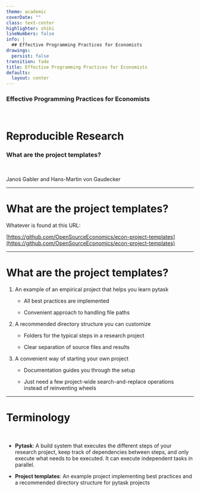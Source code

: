 ```yaml
---
theme: academic
coverDate: ""
class: text-center
highlighter: shiki
lineNumbers: false
info: |
  ## Effective Programming Practices for Economists
drawings:
  persist: false
transition: fade
title: Effective Programming Practices for Economists
defaults:
  layout: center
---
```


### Effective Programming Practices for Economists

<br>

# Reproducible Research


### What are the project templates?

<br>


Janoś Gabler and Hans-Martin von Gaudecker

---

# What are the project templates?

Whatever is found at this URL:

[https://github.com/OpenSourceEconomics/econ-project-templates](https://github.com/OpenSourceEconomics/econ-project-templates)

---

# What are the project templates?

1. An example of an empirical project that helps you learn pytask

   - All best practices are implemented

   - Convenient approach to handling file paths

1. A recommended directory structure you can customize

   - Folders for the typical steps in a research project

   - Clear separation of source files and results

1. A convenient way of starting your own project

   - Documentation guides you through the setup

   - Just need a few project-wide search-and-replace operations <br/> instead of reinventing
     wheels


---

# Terminology

<br/>

- **Pytask**: A build system that executes the different steps of your research
project, keep track of dependencies between steps, and only execute what needs to be
executed. It can execute independent tasks in parallel.

- **Project templates**: An example project implementing best practices and a
recommended directory structure for pytask projects
